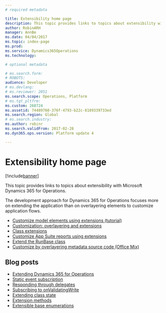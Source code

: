 ```yaml
---
# required metadata

title: Extensibility home page
description: This topic provides links to topics about extensibility with Microsoft Dynamics 365 for Operations.
author: RobinARH
manager: AnnBe
ms.date: 04/04/2017
ms.topic: index-page
ms.prod: 
ms.service: Dynamics365Operations
ms.technology: 

# optional metadata

# ms.search.form: 
# ROBOTS: 
audience: Developer
# ms.devlang: 
# ms.reviewer: 2051
ms.search.scope: Operations, Platform
# ms.tgt_pltfrm: 
ms.custom: 268724
ms.assetid: 74489760-376f-4793-b22c-8189339733ed
ms.search.region: Global
# ms.search.industry: 
ms.author: robinr
ms.search.validFrom: 2017-02-28
ms.dyn365.ops.version: Platform update 4

---
```


# Extensibility home page

[!include[banner](../includes/banner.md)]


This topic provides links to topics about extensibility with Microsoft Dynamics 365 for Operations.

The development approach for Dynamics 365 for Operations focuses more on extending the application than on overlayering elements to customize application flows.

-   [Customize model elements using extensions (tutorial)](customize-model-elements-extensions.md)
-   [Customization: overlayering and extensions](customization-overlayering-extensions.md)
-   [Class extensions](class-extensions.md)
-   [Customize App Suite reports using extensions](..\analytics\customize-app-suite-reports-with-extensions.md)
-   [Extend the RunBase class](extend-runbase-class.md)
-   [Customize by overlayering metadata source code (Office Mix)](https://mix.office.com/watch/1ol6ov90jrd4w)

## Blog posts
-   [Extending Dynamics 365 for Operations](https://blogs.msdn.microsoft.com/mfp/2017/01/31/extending-dynamics-365-for-operations/)
-   [Static event subscription](https://blogs.msdn.microsoft.com/mfp/2015/12/10/x-in-ax7-static-event-subscription/)
-   [Responding through delegates](https://blogs.msdn.microsoft.com/mfp/2017/01/31/responding-through-delegates/)
-   [Subscribing to onValidatingWrite](https://blogs.msdn.microsoft.com/mfp/2017/01/31/subscribing-to-onvalidatingwrite/)
-   [Extending class state](https://blogs.msdn.microsoft.com/mfp/2017/01/31/extending-class-state/)
-   [Extension methods](https://blogs.msdn.microsoft.com/mfp/2015/12/15/x-in-ax7-extension-methods/)
-   [Extensible base enumerations](http://kashperuk.blogspot.dk/2016/09/development-tutorial-extensible-base.html)







